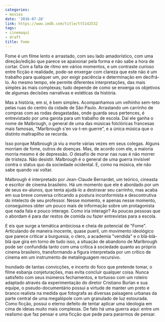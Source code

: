 ```yaml
---
categories:
- movies
date: '2016-07-28'
link: https://www.imdb.com/title/tt5142532
tags:
- cinemaqui
- draft
title: Fome
---
```


Fome é um filme lento e arrastado, com seu lado amadorístico, com uma direção/edição que parece se apaixonar pela forma e não sabe a hora de cortar. Com a falta de ritmo em vários momentos, e um contraste curioso entre ficção e realidade, pode-se enxergar com clareza que este não é um trabalho para qualquer um, por exigir paciência e determinação em decifrá-lo. Ao mesmo tempo, ele permite diferentes interpretações, das mais simples às mais complexas; tudo depende de como se enxerga os objetivos de algumas decisões narrativas e estéticas da história.

Mas a história, em si, é bem simples. Acompanhamos um velhinho sem-teto pelas ruas do centro da cidade de São Paulo. Arrastando um carrinho de compras com as rodas desgastadas, onde guarda seus pertences, é entrevistado por uma garota para um trabalho de escola. Daí ele ganha o nome de Malbrough, o general de uma das músicas folclóricas francesas mais famosas, "Marlbrough s'en va-t-en guerre", e a única música que o distinto maltrapilho se recorda.

Isso porque Malbrough já viu a morte várias vezes em seus colegas. Alguns morriam de fome, outros de doenças. Mas, de acordo com ele, a maioria morria mesmo é de depressão. O desafio de morar nas ruas é não morrer de tristeza. Não desistir. Malbrough é o general de uma guerra invisível contra o status quo da sociedade ocidental. E, como na música, ele não sabe quando vai voltar.

Malbrough é interpretado por Jean-Claude Bernardet, um teórico, cineasta e escritor de cinema brasileiro. Há um momento que ele é abordado por um de seus ex-alunos, que tenta ajudá-lo a destravar seu carrinho, mas acaba em sua breve conversa criticando a postura inconformista e descontrutiva do intelecto de seu professor. Nesse momento, e apenas nesse momento, conseguimos obter um pouco mais de informação sobre um protagonista que nada fala e pouco interage. Como iria interagir? As poucas pessoas que o abordam é para dar restos de comida ou fazer entrevistas para a escola.

E eis que surge a temática ambiciosa e cheia de potencial de "Fome". Articulando de maneira inocente, quase pueril, um movimento ideológico que parece criticar a burguesia, o clero, a academia "vendida" e o blá-blá-blá que gira em torno de tudo isso, a situação de abandono de Marlbrough pode ser confundida tanto com uma crítica à sociedade quanto ao próprio cinema brasileiro, transformando a figura interpretada por um crítico de cinema em um instrumento de metalinguagem recursivo.

Inundado de tantas convicções, e incerto do foco que pretende tomar, o filme esbanja conjeturações, mas evita concluir qualquer coisa. Nunca satisfeito com seus inúmeros fechamentos, e tortuoso com um roteiro adaptado através da experimentação do diretor Cristiano Burlan e sua equipe, o pseudo-documentário possui a virtude de manter um preto e branco realista na medida que fotografa as diversas paisagens urbanas da parte central de uma megalópole com um granulado de luz estourada. Como ficção, possui o eterno defeito de tentar aplicar uma ideologia em cima de ideias muito mais complexas. De fato há uma guerra aqui: entre um realismo que faz pensar e uma ficção que pede para pararmos de pensar.